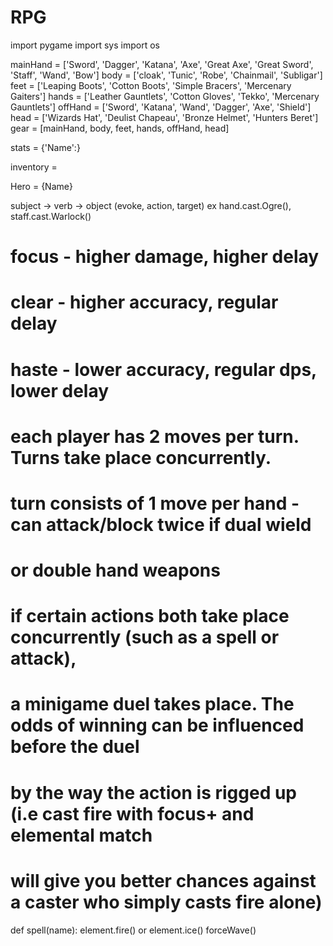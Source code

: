 # RPG

import pygame
import sys
import os

mainHand = ['Sword', 'Dagger', 'Katana', 'Axe', 'Great Axe', 'Great Sword', 'Staff', 'Wand', 'Bow']
body = ['cloak', 'Tunic', 'Robe', 'Chainmail', 'Subligar']
feet = ['Leaping Boots', 'Cotton Boots', 'Simple Bracers', 'Mercenary Gaiters']
hands = ['Leather Gauntlets', 'Cotton Gloves', 'Tekko', 'Mercenary Gauntlets']
offHand = ['Sword', 'Katana', 'Wand', 'Dagger', 'Axe', 'Shield']
head = ['Wizards Hat', 'Deulist Chapeau', 'Bronze Helmet', 'Hunters Beret']
gear = [mainHand, body, feet, hands, offHand, head]

stats = {'Name':}

inventory = 

Hero = {Name}

subject -> verb -> object (evoke, action, target)
ex hand.cast.Ogre(), staff.cast.Warlock()


# focus - higher damage, higher delay
# clear - higher accuracy, regular delay
# haste - lower accuracy, regular dps, lower delay

# each player has 2 moves per turn. Turns take place concurrently.
# turn consists of 1 move per hand  - can attack/block twice if dual wield 
# or double hand weapons 

# if certain actions both take place concurrently (such as a spell or attack), 
# a minigame duel takes place. The odds of winning can be influenced before the duel
# by the way the action is rigged up (i.e cast fire with focus+ and elemental match
# will give you better chances against a caster who simply casts fire alone)

def spell(name):
	element.fire() or element.ice()
	forceWave()
	
	
	


